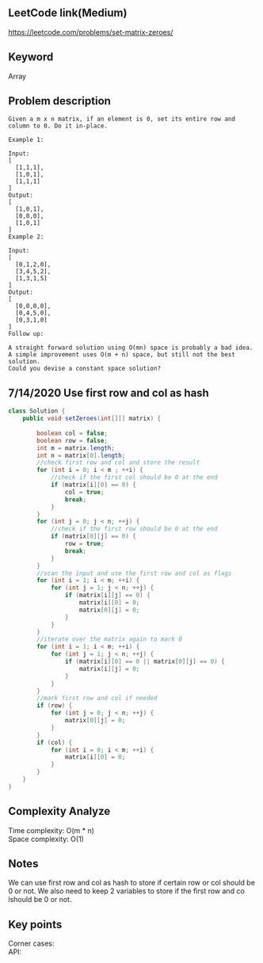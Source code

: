 ## LeetCode link(Medium)
https://leetcode.com/problems/set-matrix-zeroes/

## Keyword
Array

## Problem description
```
Given a m x n matrix, if an element is 0, set its entire row and column to 0. Do it in-place.

Example 1:

Input: 
[
  [1,1,1],
  [1,0,1],
  [1,1,1]
]
Output: 
[
  [1,0,1],
  [0,0,0],
  [1,0,1]
]
Example 2:

Input: 
[
  [0,1,2,0],
  [3,4,5,2],
  [1,3,1,5]
]
Output: 
[
  [0,0,0,0],
  [0,4,5,0],
  [0,3,1,0]
]
Follow up:

A straight forward solution using O(mn) space is probably a bad idea.
A simple improvement uses O(m + n) space, but still not the best solution.
Could you devise a constant space solution?
```
## 7/14/2020 Use first row and col as hash

```java
class Solution {
    public void setZeroes(int[][] matrix) {
        
        boolean col = false;
        boolean row = false;
        int m = matrix.length; 
        int n = matrix[0].length;
        //check first row and col and store the result
        for (int i = 0; i < m ; ++i) {
            //check if the first col should be 0 at the end
            if (matrix[i][0] == 0) {
                col = true;
                break;
            }
        }
        for (int j = 0; j < n; ++j) {
            //check if the first row should be 0 at the end
            if (matrix[0][j] == 0) {
                row = true;
                break;
            }
        }
        //scan the input and use the first row and col as flags
        for (int i = 1; i < m; ++i) {
            for (int j = 1; j < n; ++j) {
                if (matrix[i][j] == 0) {
                    matrix[i][0] = 0;
                    matrix[0][j] = 0;
                }
            }
        }
        //iterate over the matrix again to mark 0
        for (int i = 1; i < m; ++i) {
            for (int j = 1; j < n; ++j) {
                if (matrix[i][0] == 0 || matrix[0][j] == 0) {
                    matrix[i][j] = 0;
                }
            }
        }
        //mark first row and col if needed
        if (row) {
            for (int j = 0; j < n; ++j) {
                matrix[0][j] = 0;
            }
        }
        if (col) {
            for (int i = 0; i < m; ++i) {
                matrix[i][0] = 0;
            }
        }
    }
}
```

## Complexity Analyze
Time complexity: O(m * n)\
Space complexity: O(1)

## Notes
We can use first row and col as hash to store if certain row or col should be 0 or not. We also need to keep 2 variables to store if the first row and co lshould be 0 or not.

## Key points
Corner cases: \
API:
